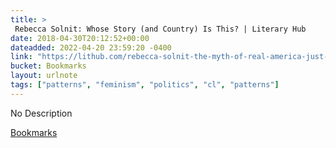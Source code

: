 ```yaml
---
title: > 
 Rebecca Solnit: Whose Story (and Country) Is This? | Literary Hub
date: 2018-04-30T20:12:52+00:00
dateadded: 2022-04-20 23:59:20 -0400
link: "https://lithub.com/rebecca-solnit-the-myth-of-real-america-just-wont-go-away/"
bucket: Bookmarks
layout: urlnote
tags: ["patterns", "feminism", "politics", "cl", "patterns"]
--- 
```

No Description
 <!-- end excerpt --> 
<div class='bucket'><a class='internal-link' href='/buckets/bookmarks'>Bookmarks</a></div> 

